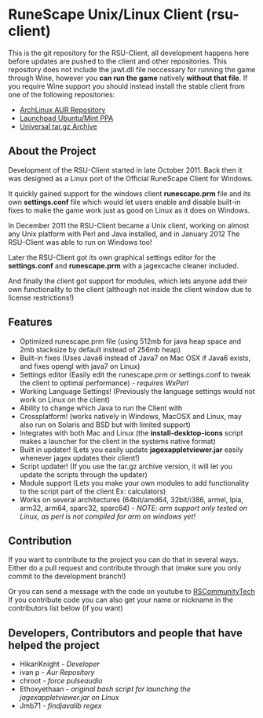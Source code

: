 RuneScape Unix/Linux Client (rsu-client)
==========

This is the git repository for the RSU-Client, all development happens
here before updates are pushed to the client and other repositories.
This repository does not include the jawt.dll file neccessary for running
the game through Wine, however you __can run the game__ natively __without that file__.
If you require Wine support you should instead install the stable client
from one of the following repositories:

* [ArchLinux AUR Repository](https://aur.archlinux.org/packages.php?ID=59362 "ArchLinux AUR Repository")
* [Launchpad Ubuntu/Mint PPA](https://launchpad.net/~hikariknight/+archive/unix-runescape-client/ "Launchpad PPA")
* [Universal tar.gz Archive](https://dl.dropbox.com/u/11631899/opensource/Perl/unix-runescape-client.tar.gz "Universal tar.gz Archive")



About the Project
----------
Development of the RSU-Client started in late October 2011.
Back then it was designed as a Linux port of the
Official RuneScape Client for Windows.

It quickly gained support for the windows client __runescape.prm__ file
and its own __settings.conf__ file which would let users enable and disable
built-in fixes to make the game work just as good on Linux as it does on
Windows.

In December 2011 the RSU-Client became a Unix client, working on almost
any Unix platform with Perl and Java installed, and in January 2012
The RSU-Client was able to run on Windows too!

Later the RSU-Client got its own graphical settings editor for the
__settings.conf__ and __runescape.prm__ with a jagexcache cleaner included.

And finally the client got support for modules, which lets anyone
add their own functionality to the client
(although not inside the client window due to license restrictions!)


Features
----------
* Optimized runescape.prm file (using 512mb for java heap space and 2mb stacksize by default instead of 256mb heap)
* Built-in fixes (Uses Java6 instead of Java7 on Mac OSX if Java6 exists, and fixes opengl with java7 on Linux)
* Settings editor (Easily edit the runescape.prm or settings.conf to tweak the client to optimal performance) - _requires WxPerl_
* Working Language Settings! (Previously the language settings would not work on Linux on the client)
* Ability to change which Java to run the Client with
* Crossplatform! (works natively in Windows, MacOSX and Linux, may also run on Solaris and BSD but with limited support)
* Integrates with both Mac and Linux (the __install-desktop-icons__ script makes a launcher for the client in the systems native format)
* Built in updater! (Lets you easily update __jagexappletviewer.jar__ easily whenever jagex updates their client!)
* Script updater! (If you use the tar.gz archive version, it will let you update the scripts through the updater)
* Module support (Lets you make your own modules to add functionality to the script part of the client Ex: calculators)
* Works on several architectures (64bit/amd64, 32bit/i386, armel, lpia, arm32, arm64, sparc32, sparc64) - _NOTE: arm support only tested on Linux, as perl is not compiled for arm on windows yet!_


Contribution
-----------
If you want to contribute to the project you can do that in several ways.
Either do a pull request and contribute through that (make sure you only commit to the development branch!)

Or you can send a message with the code on youtube to [RSCommunityTech](http://www.youtube.com/user/RSCommunityTech)
If you contribute code you can also get your name or nickname in the contributors list below (if you want)

Developers, Contributors and people that have helped the project
-----------
* HikariKnight - _Developer_
* ivan p - _Aur Repository_
* chroot - _force pulseaudio_
* Ethoxyethaan - _original bash script for launching the jagexappletviewer.jar on Linux_
* Jmb71 - _findjavalib regex_